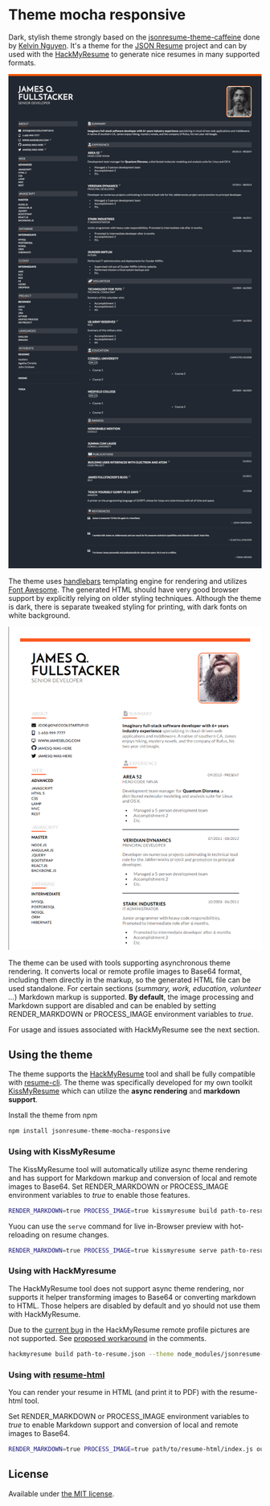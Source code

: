 # Theme mocha responsive

Dark, stylish theme strongly based on the [jsonresume-theme-caffeine](https://github.com/kelyvin/jsonresume-theme-caffeine) done by [Kelvin Nguyen](https://github.com/kelyvin). It's a theme for the [JSON Resume](http://jsonresume.org/) project and can by used with the [HackMyResume](https://github.com/hacksalot/HackMyResume) to generate nice resumes in many supported formats.

![Screenshot](screenshot.png "Preview of the resume")

The theme uses [handlebars](https://handlebarsjs.com/) templating engine for rendering and utilizes [Font Awesome](https://fontawesome.com/). The generated HTML should have very good browser support by explicitly relying on older styling techniques. Although the theme is dark, there is separate tweaked styling for printing, with dark fonts on white background.

![Print-preview](print-preview.png "Preview of the printed output")

The theme can be used with tools supporting asynchronous theme rendering. It converts local or remote profile images to Base64 format, including them directly in the markup, so the generated HTML file can be used standalone. For certain sections (_summary, work, education, volunteer ..._) Markdown markup is supported. __By default__, the image processing and Markdown support are disabled and can be enabled by setting RENDER_MARKDOWN or PROCESS_IMAGE environment variables to _true_.

For usage and issues associated with HackMyResume see the next section.

## Using the theme

The theme supports the [HackMyResume](https://github.com/hacksalot/HackMyResume) tool and shall be fully compatible with [resume-cli](https://github.com/jsonresume/resume-cli). The theme was specifically developed for my own toolkit [KissMyResume](https://github.com/karlitos/KissMyResume) which can utilize the __async rendering__ and __markdown support__.

Install the theme from npm
```bash
npm install jsonresume-theme-mocha-responsive
```
### Using with KissMyResume

The KissMyResume tool will automatically utilize async theme rendering and has support for Markdown markup and conversion of local and remote images to Base64. Set RENDER_MARKDOWN or PROCESS_IMAGE environment variables to _true_  to enable those features.

```bash
RENDER_MARKDOWN=true PROCESS_IMAGE=true kissmyresume build path-to-resume.json --theme jsonresume-theme-mocha-responsive/
```

Yuou can use the `serve` command for live in-Browser preview with hot-reloading on resume changes.

```bash
RENDER_MARKDOWN=true PROCESS_IMAGE=true kissmyresume serve path-to-resume.json --theme jsonresume-theme-mocha-responsive/
```

### Using with HackMyresume

The HackMyResume tool does not support async theme rendering, nor supports it helper transforming images to Base64 or converting markdown to HTML. Those helpers are disabled by default and yo should not use them with HackMyResume.

Due to the [current bug](https://github.com/hacksalot/HackMyResume/issues/161) in the HackMyResume remote profile pictures are not supported. See [proposed workaround](https://github.com/hacksalot/HackMyResume/issues/161#issuecomment-441393008) in the comments.

```bash
hackmyresume build path-to-resume.json --theme node_modules/jsonresume-theme-mocha-responsive/
```

### Using with [resume-html](https://github.com/hankchiutw/resume-html)

You can render your resume in HTML (and print it to PDF) with the resume-html tool.

Set RENDER_MARKDOWN or PROCESS_IMAGE environment variables to _true_ to enable Markdown support and conversion of local and remote images to Base64.

```bash
RENDER_MARKDOWN=true PROCESS_IMAGE=true path/to/resume-html/index.js outputFileName.html --resume path/to/resume.json --theme path/to/jsonresume-theme-mocha-responsive/
```

## License

Available under [the MIT license](http://mths.be/mit).

